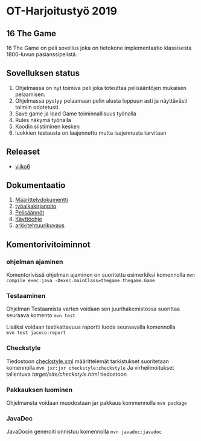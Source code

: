 # OT-Harjoitustyö 2019

## 16 The Game

16 The Game on peli sovellus joka on tietokone implementaatio klassisesta 1800-luvun pasianssipelistä. 

## Sovelluksen status

 
1. Ohjelmassa on nyt toimiva peli joka toteuttaa pelisääntöjen mukaisen pelaamisen.
1. Ohjelmassa pystyy pelaamaan pelin alusta loppuun asti ja näyttävästi toimiin odotetusti.
1. Save game ja load Game toiminnallisuus työnalla
1. Rules näkymä työnalla
1. Koodin siistiminen kesken
1. luokkien testausta on laajennettu mutta laajennusta tarvitaan

## Releaset
* [viiko6](https://github.com/fellmana/ot-harjoitustyo/releases/tag/viikko6)

## Dokumentaatio
1. [Määrittelydokumentti](https://github.com/fellmana/ot-harjoitustyo/blob/master/documentation/maarittelydokumentti.md)
1. [työaikakirjanpito](https://github.com/fellmana/ot-harjoitustyo/blob/master/documentation/tyoaikakirjanpito.md)
1. [Pelisäännöt](https://github.com/fellmana/ot-harjoitustyo/blob/master/documentation/rules.md)
1. [Käyttöohje](https://github.com/fellmana/ot-harjoitustyo/blob/master/documentation/instructions.md) 
1. [arkkitehtuurikuvaus](https://github.com/fellmana/ot-harjoitustyo/blob/master/documentation/arkkitehtuuri.md)

## Komentorivitoiminnot

### ohjelman ajaminen
Komentorivissä ohjelman ajaminen on suoritettu esimerkiksi komennolla 
  `mvn compile exec:java -Dexec.mainClass=thegame.thegame.Game` 
### Testaaminen 
Ohjelman Testaamista varten voidaan sen juurihakemistossa suorittaa seuraava komento  `mvn test `

  Lisäksi voidaan testikattavuus raportti luoda seuraavalla komennolla  
`mvn test jacoco:report `
### Checkstyle 
Tiedostoon [checkstyle.xml](https://github.com/fellmana/ot-harjoitustyo/blob/master/16TheGame/checkstyle.xml) määrittelemät tarkistukset suoritetaan komennolla
`mvn jxr:jxr checkstyle:checkstyle`
Ja virheilmoitukset tallentuva *target/site/checkstyle.html* tiedostoon  


### Pakkauksen luominen
Ohjelmansta voidaan muodostaan jar pakkaus kommennolla `mvn package`

### JavaDoc
JavaDocin generoiti onnistuu komennolla `mvn javadoc:javadoc` 

